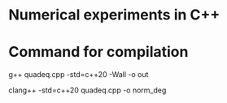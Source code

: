 
# Numerical experiments in C++




# Command for compilation
g++ quadeq.cpp -std=c++20 -Wall -o out

clang++ -std=c++20 quadeq.cpp -o norm_deg